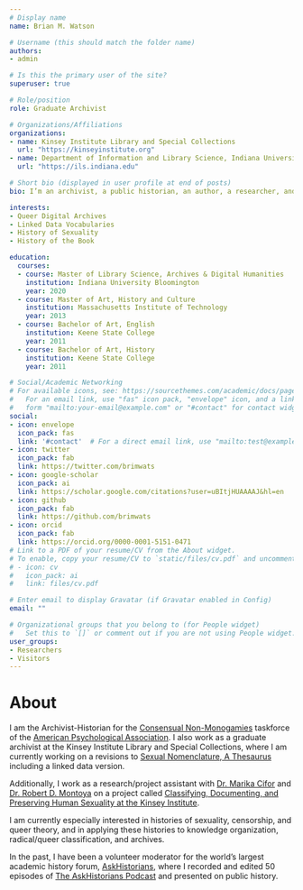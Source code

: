 ```yaml
---
# Display name
name: Brian M. Watson

# Username (this should match the folder name)
authors:
- admin

# Is this the primary user of the site?
superuser: true

# Role/position
role: Graduate Archivist 

# Organizations/Affiliations
organizations:
- name: Kinsey Institute Library and Special Collections
  url: "https://kinseyinstitute.org"
- name: Department of Information and Library Science, Indiana University Bloomington
  url: "https://ils.indiana.edu"

# Short bio (displayed in user profile at end of posts)
bio: I’m an archivist, a public historian, an author, a researcher, and a knowledge organizer.

interests:
- Queer Digital Archives
- Linked Data Vocabularies
- History of Sexuality
- History of the Book

education:
  courses:
  - course: Master of Library Science, Archives & Digital Humanities
    institution: Indiana University Bloomington
    year: 2020
  - course: Master of Art, History and Culture
    institution: Massachusetts Institute of Technology
    year: 2013
  - course: Bachelor of Art, English
    institution: Keene State College
    year: 2011
  - course: Bachelor of Art, History
    institution: Keene State College
    year: 2011

# Social/Academic Networking
# For available icons, see: https://sourcethemes.com/academic/docs/page-builder/#icons
#   For an email link, use "fas" icon pack, "envelope" icon, and a link in the
#   form "mailto:your-email@example.com" or "#contact" for contact widget.
social:
- icon: envelope
  icon_pack: fas
  link: '#contact'  # For a direct email link, use "mailto:test@example.org".
- icon: twitter
  icon_pack: fab
  link: https://twitter.com/brimwats
- icon: google-scholar
  icon_pack: ai
  link: https://scholar.google.com/citations?user=uBItjHUAAAAJ&hl=en
- icon: github
  icon_pack: fab
  link: https://github.com/brimwats
- icon: orcid
  icon_pack: fab
  link: https://orcid.org/0000-0001-5151-0471
# Link to a PDF of your resume/CV from the About widget.
# To enable, copy your resume/CV to `static/files/cv.pdf` and uncomment the lines below.
# - icon: cv
#   icon_pack: ai
#   link: files/cv.pdf

# Enter email to display Gravatar (if Gravatar enabled in Config)
email: ""

# Organizational groups that you belong to (for People widget)
#   Set this to `[]` or comment out if you are not using People widget.
user_groups:
- Researchers
- Visitors
---
```

# About
I am the Archivist-Historian for the [Consensual Non-Monogamies](https://www.div44cnm.org/) taskforce of the [American Psychological Association](https://www.apadivisions.org/division-44/leadership/task-forces/index). I also work as a graduate archivist at the Kinsey Institute Library and Special Collections, where I am currently working on a revisions to [Sexual Nomenclature, A Thesaurus](https://www.worldcat.org/title/sexual-nomenclature-a-thesaurus/oclc/2932670) including a linked data version.

Additionally, I work as a research/project assistant with [Dr. Marika Cifor](https://marikacifor.com) and [Dr. Robert D. Montoya](http://robertdmontoya.com/) on a project called [Classifying, Documenting, and Preserving Human Sexuality at the Kinsey Institute](https://marikacifor.com/research-2/data-health-and-bodies-and-embodiment/).

I am currently especially interested in histories of sexuality, censorship, and queer theory, and in applying these histories to knowledge organization, radical/queer classification, and archives.

In the past, I have been a volunteer moderator for the world’s largest academic history forum, [AskHistorians](https://www.reddit.com/r/AskHistorians/), where I recorded and edited 50 episodes of [The AskHistorians Podcast](https://askhistorians.libsyn.com) and presented on public history.